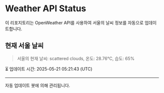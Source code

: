 
# Weather API Status

이 리포지토리는 OpenWeather API를 사용하여 서울의 날씨 정보를 자동으로 업데이트합니다.

## 현재 서울 날씨
> 서울의 현재 날씨: scattered clouds, 온도: 28.76°C, 습도: 65%

⏳ 업데이트 시간: 2025-05-21 05:21:43 (UTC)

---
자동 업데이트 봇에 의해 관리됩니다.
